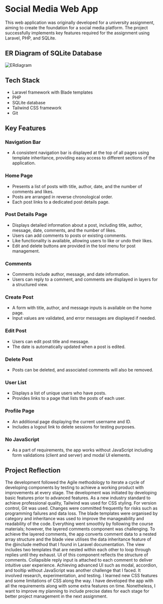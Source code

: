 # Social Media Web App

This web application was originally developed for a university assignment, aiming to create the foundation for a social media platform. The project successfully implements key features required for the assignment using Laravel, PHP, and SQLite.

## ER Diagram of SQLite Database
![ERdiagram](https://github.com/toshimitsu-o/SocialMedia/assets/89127228/440e37ad-b052-4080-bc35-6fa2f44a4fce)

## Tech Stack

- Laravel framework with Blade templates
- PHP
- SQLite database
- Tailwind CSS framework
- Git

## Key Features

### Navigation Bar
- A consistent navigation bar is displayed at the top of all pages using template inheritance, providing easy access to different sections of the application.
### Home Page
- Presents a list of posts with title, author, date, and the number of comments and likes.
- Posts are arranged in reverse chronological order.
- Each post links to a dedicated post details page.
### Post Details Page
- Displays detailed information about a post, including title, author, message, date, comments, and the number of likes.
- Users can add comments to posts or existing comments.
- Like functionality is available, allowing users to like or undo their likes.
- Edit and delete buttons are provided in the tool menu for post management.
### Comments
- Comments include author, message, and date information.
- Users can reply to a comment, and comments are displayed in layers for a structured view.
### Create Post
- A form with title, author, and message inputs is available on the home page.
- Input values are validated, and error messages are displayed if needed.
### Edit Post
- Users can edit post title and message.
- The date is automatically updated when a post is edited.
### Delete Post
- Posts can be deleted, and associated comments will also be removed.
### User List
- Displays a list of unique users who have posts.
- Provides links to a page that lists the posts of each user.
### Profile Page
- An additional page displaying the current username and ID.
- Includes a logout link to delete sessions for testing purposes.
### No JavaScript
- As a part of requirements, the app works without JavaScript including form validations (client and server) and modal UI elements.

## Project Reflection
The development followed the Agile methodology to iterate a cycle of developing components by testing to achieve a working product with improvements at every stage. The development was initiated by developing basic features prior to advanced features. As a new industry standard to achieve professional quality, Tailwind was used for CSS styling. For version control, Git was used. Changes were committed frequently for risks such as programming failures and data loss. The blade templates were organised by category and inheritance was used to improve the manageability and readability of the code. Everything went smoothly by following the course materials; however, the layered comments component was challenging. To achieve the layered comments, the app converts comment data to a nested array structure and the blade view utilises the data inheritance feature of the @include method that I found in Laravel documentation. The view includes two templates that are nested within each other to loop through replies until they exhaust. UI of this component reflects the structure of comments. Collapsible reply input is attached to each comment to deliver intuitive user experience. Achieving advanced UI such as modal, accordion, and tooltip without JavaScript was another challenge that I faced. It involved research, experimentation, and testing. I learned new CSS features and some limitations of CSS along the way. I have developed the app with all the requirements along with some extra features on time. Nonetheless, I want to improve my planning to include precise dates for each stage for better project management in the next assignment.
